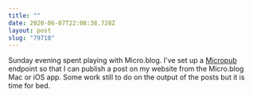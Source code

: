 ```yaml
---
title: ""
date: 2020-06-07T22:08:38.728Z
layout: post
slug: "79718"
---
```

Sunday evening spent playing with Micro.blog. I've set up a [Micropub](https://indieweb.org/Micropub) endpoint so that I can publish a post on my website from the Micro.blog Mac or iOS app. Some work still to do on the output of the posts but it is time for bed.
